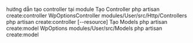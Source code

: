 hướng dẫn tạo controller tại module
Tạo Controller
php artisan create:controller WpOptionsController modules/User/src/Http/Controllers
php artisan create:controller <Ten Controller>  <TenModule> [--resource]
Tạo Models
php artisan create:model WpOptions modules/User/src/Models
php artisan create:model <Ten Model>  <Ten Module>